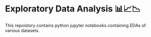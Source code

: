﻿# Exploratory Data Analysis 📊📈📉

 This repoistory contains python jupyter notebooks containing EDAs of various datasets.
